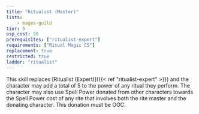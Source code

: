 ```yaml
---
title: "Ritualist (Master)"
lists:
    - mages-guild
tier: 5
osp_cost: 50
prerequisites: ["ritualist-expert"]
requirements: ["Ritual Magic CS"]
replacement: true
restricted: true
ladder: "ritualist"
---
```

This skill replaces [Ritualist (Expert)]({{< ref "ritualist-expert" >}}) and the character may add a total of 5 to the power of any ritual they perform. The character may also use Spell Power donated from other characters towards the Spell Power cost of any rite that involves both the rite master and the donating character. This donation must be OOC.
